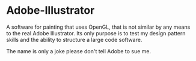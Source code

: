 # Adobe-Illustrator
A software for painting that uses OpenGL, that is not similar by any means to the real Adobe Illustrator. Its only purpose
is to test my design pattern skills and the ability to structure a large code software.

The name is only a joke please don't tell Adobe to sue me.
